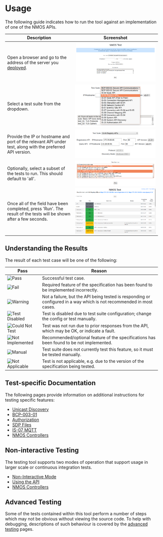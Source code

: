 # Usage

The following guide indicates how to run the tool against an implementation of one of the NMOS APIs.

Description | Screenshot
--- | ---
Open a browser and go to the address of the server you [deployed](1.0.%20Installation.md). | ![Testing Tool Launcher](images/initial-launch.png "Testing Tool Launcher")
Select a test suite from the dropdown. | ![Test Suite Dropdown](images/test-dropdown.png "Test Suite Dropdown")
Provide the IP or hostname and port of the relevant API under test, along with the preferred API version. | ![Test Configuration](images/test-setup.png "Test Configuration")
Optionally, select a subset of the tests to run. This should default to 'all'. | ![Test Selection](images/test-selection.png "Test Selection")
Once all of the field have been completed, press 'Run'. The result of the tests will be shown after a few seconds. |![Example Results Window](images/test-results.png "Example Results Window")

## Understanding the Results

The result of each test case will be one of the following:

| Pass | Reason |
| - | - |
| ![Pass](https://place-hold.it/128x32/28a745.png?text=Pass&fontsize=12&bold) | Successful test case. |
| ![Fail](https://place-hold.it/128x32/dc3545.png?text=Fail&fontsize=12&bold) | Required feature of the specification has been found to be implemented incorrectly. |
| ![Warning](https://place-hold.it/128x32/ffc107.png?text=Warning&fontsize=12&bold) | Not a failure, but the API being tested is responding or configured in a way which is not recommended in most cases. |
| ![Test Disabled](https://place-hold.it/128x32/ffc107.png?text=Test%20Disabled&fontsize=12&bold) | Test is disabled due to test suite configuration; change the config or test manually. |
| ![Could Not Test](https://place-hold.it/128x32/ffc107.png?text=Could%20Not%20Test&fontsize=12&bold) | Test was not run due to prior responses from the API, which may be OK, or indicate a fault. |
| ![Not Implemented](https://place-hold.it/128x32/ffc107.png?text=Not%20Implemented&fontsize=12&bold) | Recommended/optional feature of the specifications has been found to be not implemented. |
| ![Manual](https://place-hold.it/128x32/007bff.png?text=Manual&fontsize=12&bold) | Test suite does not currently test this feature, so it must be tested manually. |
| ![Not Applicable](https://place-hold.it/128x32/6c757d.png?text=Not%20Applicable&fontsize=12&bold) | Test is not applicable, e.g. due to the version of the specification being tested. |

## Test-specific Documentation

The following pages provide information on additional instructions for testing specific features:

- [Unicast Discovery](2.1.%20Usage%20-%20Testing%20Unicast%20Discovery.md)
- [BCP-003-01](2.2.%20Usage%20-%20Testing%20BCP-003-01%20TLS.md)
- [Authorization](2.3.%20Usage%20-%20Testing%20IS-10%20Authorization.md)
- [SDP Files](2.4.%20Usage%20-%20Testing%20of%20SDP%20Files.md)
- [IS-07 MQTT](2.7.%20Usage%20-%20Testing%20IS-07%20MQTT.md)
- [NMOS Controllers](2.8.%20Usage%20-%20Testing%20NMOS%20Controllers.md)

## Non-interactive Testing

The testing tool supports two modes of operation that support usage in larger scale or continuous integration tests.

- [Non-Interactive Mode](2.5.%20Usage%20-%20Non-Interactive%20Mode.md)
- [Using the API](2.6.%20Usage%20-%20Using%20the%20API.md)
- [NMOS Controllers](2.9.%20Usage%20-%20Fully%20Automated%20Testing%20of%20NMOS%20Controllers.md)

## Advanced Testing

Some of the tests contained within this tool perform a number of steps which may not be obvious without viewing the source code. To help with debugging, descriptions of such behaviour is covered by the [advanced testing](6.0.%20Advanced%20Testing.md) pages.

